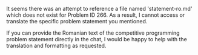 It seems there was an attempt to reference a file named 'statement-ro.md' which does not exist for Problem ID 266. As a result, I cannot access or translate the specific problem statement you mentioned.

If you can provide the Romanian text of the competitive programming problem statement directly in the chat, I would be happy to help with the translation and formatting as requested.